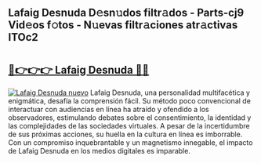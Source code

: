 ## Lafaig Desnuda D𝚎sn𝚞dos filtr𝚊dos - Parts-cj9 Vid𝚎os f𝚘tos - N𝚞evas filtr𝚊ciones atr𝚊ctivas ITOc2

# <h2><a href="http://mb2i6h.tromn.icu/?c=Lafaig+Desnuda">🔗👉👉👉 Lafaig Desnuda 🔗🔗</a></h2>

[![Lafaig Desnuda nuevo](https://i.imgur.com/pEAQMta.gif)](http://mb2i6h.tromn.icu/?c=Lafaig+Desnuda)
Lafaig Desnuda, una personalidad multifacética y enigmática, desafía la comprensión fácil. Su método poco convencional de interactuar con audiencias en línea ha atraído y ofendido a los observadores, estimulando debates sobre el consentimiento, la identidad y las complejidades de las sociedades virtuales. A pesar de la incertidumbre de sus próximas acciones, su huella en la cultura en línea es imborrable. Con un compromiso inquebrantable y un magnetismo innegable, el impacto de Lafaig Desnuda en los medios digitales es imparable.
